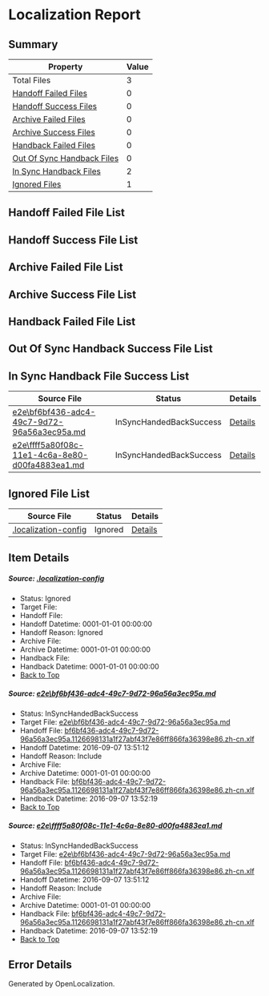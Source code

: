 # <a name='report-top'></a> Localization Report

## Summary
 Property | Value 
 -------- | ----- 
 Total Files | 3
[ Handoff Failed Files ](#handoff-failed-list)| 0
[ Handoff Success Files ](#handoff-success-list)| 0
[ Archive Failed Files ](#archive-failed-list)| 0
[ Archive Success Files ](#archive-success-list)| 0
[ Handback Failed Files ](#handback-failed-list)| 0
[ Out Of Sync Handback Files ](#outofsync-handback-success-list)| 0
[ In Sync Handback Files ](#insync-handback-success-list)| 2
[ Ignored Files ](#ignored-list)| 1

## <a name='handoff-failed-list'></a> Handoff Failed File List

## <a name='handoff-success-list'></a> Handoff Success File List

## <a name='archive-failed-list'></a> Archive Failed File List

## <a name='archive-success-list'></a> Archive Success File List

## <a name='handback-failed-list'></a> Handback Failed File List

## <a name='outofsync-handback-success-list'></a> Out Of Sync Handback Success File List

## <a name='insync-handback-success-list'></a> In Sync Handback File Success List
 Source File | Status | Details 
 ----------- | ------ | ------- 
 [e2e\bf6bf436-adc4-49c7-9d72-96a56a3ec95a.md](https://github.com/OpenLocalizationTestOrg/ol-test0/blob/8a6afa43e2d02990010dff88c76c3043d6a140c2/e2e/bf6bf436-adc4-49c7-9d72-96a56a3ec95a.md) | InSyncHandedBackSuccess | [Details](#0c967376b28237d7ddfc71e5caa7ac0c36e7dbb11)
 [e2e\ffff5a80f08c-11e1-4c6a-8e80-d00fa4883ea1.md](https://github.com/OpenLocalizationTestOrg/ol-test0/blob/8a6afa43e2d02990010dff88c76c3043d6a140c2/e2e/ffff5a80f08c-11e1-4c6a-8e80-d00fa4883ea1.md) | InSyncHandedBackSuccess | [Details](#0c967376b28237d7ddfc71e5caa7ac0c36e7dbb12)

## <a name='ignored-list'></a> Ignored File List
 Source File | Status | Details 
 ----------- | ------ | ------- 
 [.localization-config](https://github.com/OpenLocalizationTestOrg/ol-test0/blob/8a6afa43e2d02990010dff88c76c3043d6a140c2/.localization-config) | Ignored | [Details](#c268a05ecaa7ec85942ed632c29928ee5bd6da8d0)

## Item Details
##### <a name='c268a05ecaa7ec85942ed632c29928ee5bd6da8d0'></a> Source: [.localization-config](https://github.com/OpenLocalizationTestOrg/ol-test0/blob/8a6afa43e2d02990010dff88c76c3043d6a140c2/.localization-config)
* Status: Ignored
* Target File: 
* Handoff File: 
* Handoff Datetime: 0001-01-01 00:00:00
* Handoff Reason: Ignored
* Archive File: 
* Archive Datetime: 0001-01-01 00:00:00
* Handback File: 
* Handback Datetime: 0001-01-01 00:00:00
* [Back to Top](#report-top)

##### <a name='0c967376b28237d7ddfc71e5caa7ac0c36e7dbb11'></a> Source: [e2e\bf6bf436-adc4-49c7-9d72-96a56a3ec95a.md](https://github.com/OpenLocalizationTestOrg/ol-test0/blob/8a6afa43e2d02990010dff88c76c3043d6a140c2/e2e/bf6bf436-adc4-49c7-9d72-96a56a3ec95a.md)
* Status: InSyncHandedBackSuccess
* Target File: [e2e\bf6bf436-adc4-49c7-9d72-96a56a3ec95a.md](https://github.com/OpenLocalizationTestOrg/ol-test0-zhcn/blob/c2e339240e30a6fd748bdbd942f861a3ebeb18a0/e2e/bf6bf436-adc4-49c7-9d72-96a56a3ec95a.md)
* Handoff File: [bf6bf436-adc4-49c7-9d72-96a56a3ec95a.1126698131a1f27abf43f7e86ff866fa36398e86.zh-cn.xlf](https://github.com/OpenLocalizationTestOrg/ol-test0-handoff/blob/5227d1543a1d1fcf7ae441226df7ca962b5c34d3/ol-handoff/OpenLocalizationTestOrg/ol-test0-zhcn/yuwzho/ht/bf6bf436-adc4-49c7-9d72-96a56a3ec95a.1126698131a1f27abf43f7e86ff866fa36398e86.zh-cn.xlf)
* Handoff Datetime: 2016-09-07 13:51:12
* Handoff Reason: Include
* Archive File: 
* Archive Datetime: 0001-01-01 00:00:00
* Handback File: [bf6bf436-adc4-49c7-9d72-96a56a3ec95a.1126698131a1f27abf43f7e86ff866fa36398e86.zh-cn.xlf](https://github.com/OpenLocalizationTestOrg/ol-test0-handback/blob/565a0d340b5fe73548eff9b63c742b44ea196bce/ol-handback/OpenLocalizationTestOrg/ol-test0-zhcn/yuwzho/ht/bf6bf436-adc4-49c7-9d72-96a56a3ec95a.1126698131a1f27abf43f7e86ff866fa36398e86.zh-cn.xlf)
* Handback Datetime: 2016-09-07 13:52:19
* [Back to Top](#report-top)

##### <a name='0c967376b28237d7ddfc71e5caa7ac0c36e7dbb12'></a> Source: [e2e\ffff5a80f08c-11e1-4c6a-8e80-d00fa4883ea1.md](https://github.com/OpenLocalizationTestOrg/ol-test0/blob/8a6afa43e2d02990010dff88c76c3043d6a140c2/e2e/ffff5a80f08c-11e1-4c6a-8e80-d00fa4883ea1.md)
* Status: InSyncHandedBackSuccess
* Target File: [e2e\bf6bf436-adc4-49c7-9d72-96a56a3ec95a.md](https://github.com/OpenLocalizationTestOrg/ol-test0-zhcn/blob/c2e339240e30a6fd748bdbd942f861a3ebeb18a0/e2e/bf6bf436-adc4-49c7-9d72-96a56a3ec95a.md)
* Handoff File: [bf6bf436-adc4-49c7-9d72-96a56a3ec95a.1126698131a1f27abf43f7e86ff866fa36398e86.zh-cn.xlf](https://github.com/OpenLocalizationTestOrg/ol-test0-handoff/blob/5227d1543a1d1fcf7ae441226df7ca962b5c34d3/ol-handoff/OpenLocalizationTestOrg/ol-test0-zhcn/yuwzho/ht/bf6bf436-adc4-49c7-9d72-96a56a3ec95a.1126698131a1f27abf43f7e86ff866fa36398e86.zh-cn.xlf)
* Handoff Datetime: 2016-09-07 13:51:12
* Handoff Reason: Include
* Archive File: 
* Archive Datetime: 0001-01-01 00:00:00
* Handback File: [bf6bf436-adc4-49c7-9d72-96a56a3ec95a.1126698131a1f27abf43f7e86ff866fa36398e86.zh-cn.xlf](https://github.com/OpenLocalizationTestOrg/ol-test0-handback/blob/565a0d340b5fe73548eff9b63c742b44ea196bce/ol-handback/OpenLocalizationTestOrg/ol-test0-zhcn/yuwzho/ht/bf6bf436-adc4-49c7-9d72-96a56a3ec95a.1126698131a1f27abf43f7e86ff866fa36398e86.zh-cn.xlf)
* Handback Datetime: 2016-09-07 13:52:19
* [Back to Top](#report-top)


## Error Details

Generated by OpenLocalization.
